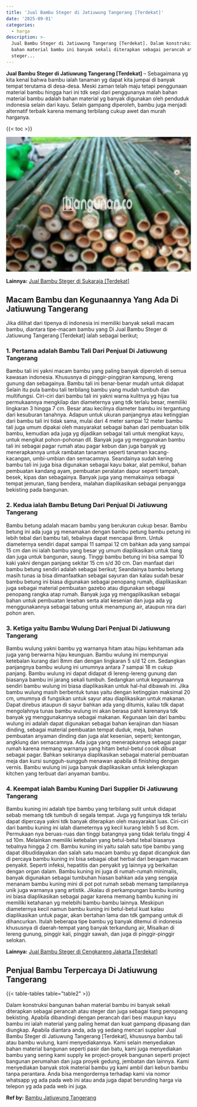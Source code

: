 ```yaml
---
title: 'Jual Bambu Steger di Jatiuwung Tangerang [Terdekat]'
date: '2025-09-01'
categories:
  - harga
description: >-
  Jual Bambu Steger di Jatiuwung Tangerang [Terdekat]. Dalam konstruksi bangunan
  bahan material bambu ini banyak sekali diterapkan sebagai perancah atau
  steger...
---
```


**Jual Bambu Steger di Jatiuwung Tangerang \[Terdekat\]** – Sebagaimana yg kita kenal bahwa bambu ialah tanaman yg dapat kita jumpai di banyak tempat terutama di desa-desa. Meski zaman telah maju tetapi penggunaan material bambu hingga hari ini tdk sepi dari penggunanya malah bahan material bambu adalah bahan material yg banyak digunakan oleh penduduk indonesia selain dari kayu. Selain gampang diperoleh, bambu juga menjadi alternatif terbaik karena memang terbilang cukup awet dan murah harganya.

{{< toc >}}

![Jual Bambu Steger di Jatiuwung Tangerang [Terdekat]](/images/jual-bambu-tali-23.png)

**Lainnya:** [Jual Bambu Steger di Sukaraja \[Terdekat\]](https://bambu.bangunan.co/jual-bambu-steger-di-sukaraja-terdekat/)

## Macam Bambu dan Kegunaannya Yang Ada Di Jatiuwung Tangerang

Jika dilihat dari tipenya di indonesia ini memiliki banyak sekali macam bambu, diantara tipe-macam bambu yang Di Jual Bambu Steger di Jatiuwung Tangerang \[Terdekat\] ialah sebagai berikut;

### 1\. Pertama adalah Bambu Tali Dari Penjual Di Jatiuwung Tangerang

Bambu tali ini yakni macam bambu yang paling banyak diperoleh di semua kawasan indonesia. Khususnya di pinggir-pinggiran kampung, lereng gunung dan sebagainya. Bambu tali ini benar-benar mudah untuk didapat Selain itu pula bambu tali terbilang bambu yang mudah tumbuh dan multifungsi. Ciri-ciri dari bambu tali ini yakni warna kulitnya yg hijau tua permukaannya mengkilap dan diameternya yang tdk terlalu besar, memiliki lingkaran 3 hingga 7 cm. Besar atau kecilnya diameter bambu ini tergantung dari kesuburan tanahnya. Adapun untuk ukuran panjangnya atau ketinggian dari bambu tali ini tidak sama, mulai dari 4 meter sampai 12 meter bambu tali juga umum dipakai oleh masyarakat sebagai bahan dari pembuatan bilik bambu, kemudian ada juga yg dijadikan sebagai tali untuk mengikat kayu, untuk mengikat pohon-pohonan dll. Banyak juga yg menggunakan bambu tali ini sebagai pagar rumah atau pagar kebun dan juga banyak yg menerapkannya untuk rambatan tanaman seperti tanaman kacang-kacangan, umbi-umbian dan semacamnya. Seandainya sudah kering bambu tali ini juga bisa digunakan sebagai kayu bakar, alat pemikul, bahan pembuatan kandang ayam, pembuatan peralatan dapur seperti tampah, besek, kipas dan sebagainya. Banyak juga yang memakainya sebagai tempat jemuran, tiang bendera, malahan diaplikasikan sebagai penyangga bekisting pada bangunan.

### 2\. Kedua ialah Bambu Betung Dari Penjual Di Jatiuwung Tangerang

Bambu betung adalah macam bambu yang berukuran cukup besar. Bambu betung ini ada juga yg menamakan dengan bambu petung bambu petung ini lebih tebal dari bambu tali, tebalnya dapat mencapai 8mm. Untuk diameternya sendiri dapat sampai 11 sampai 12 cm bahkan ada yang sampai 15 cm dan ini ialah bambu yang besar yg umum diaplikasikan untuk tiang dan juga untuk bangunan, saung. Tinggi bambu betung ini bisa sampai 10 kaki yakni dengan panjang sekitar 15 cm s/d 30 cm. Dan manfaat dari bambu betung sendiri adalah sebagai berikut; Seandainya bambu betung masih tunas ia bisa dimanfaatkan sebagai sayuran dan kalau sudah besar bambu betung ini biasa digunakan sebagai penopang rumah, diaplikasikan juga sebagai material pembuatan gazebo atau digunakan sebagai penopang rangka atap rumah. Banyak juga yg mengaplikasikan sebagai bahan untuk pembuatan lesehan serta alat kesenian dan juga ada yg menggunakannya sebagai tabung untuk menampung air, ataupun nira dari pohon aren.

### 3\. Ketiga yaitu Bambu Wulung Dari Penjual Di Jatiuwung Tangerang

Bambu wulung yakni bambu yg warnanya hitam atau hijau kehitaman ada juga yang berwarna hijau keunguan. Bambu wulung ini mempunyai ketebalan kurang dari 8mm dan dengan lingkaran 5 s/d 12 cm. Sedangkan panjangnya bambu wulung ini umumnya antara 7 sampai 18 m cukup panjang. Bambu wulung ini dapat didapat di lereng-lereng gunung dan biasanya bambu ini jarang sekali tumbuh. Sedangkan untuk kegunaannya sendiri bambu wulung ini biasa diaplikasikan untuk hal-hal dibawah ini. Jika bambu wulung masih berbentuk tunas yaitu dengan ketinggian maksimal 20 cm, umumnya di fungsikan untuk sayur atau diaplikasikan untuk makanan. Dapat direbus ataupun di sayur bahkan ada yang ditumis, kalau tdk dapat mengolahnya tunas bambu wulung ini akan berasa pahit karenanya tdk banyak yg menggunakannya sebagai makanan. Kegunaan lain dari bambu wulung ini adalah dapat digunakan sebagai bahan kerajinan dan hiasan dinding, sebagai material pembuatan tempat duduk, meja, bahan pembuatan anyaman dinding dan juga alat kesenian, seperti; kentongan, angklung dan semacamnya. Ada juga yang menerapkannya sebagai pagar rumah karena memang warnanya yang hitam betul-betul cocok dibuat sebagai pagar. Bahkan sekiranya diaplikasikan sebagai material pembuatan meja dan kursi sungguh-sungguh menawan apabila di finishing dengan vernis. Bambu wulung ini juga banyak diaplikasikan untuk kelengkapan kitchen yang terbuat dari anyaman bambu.

### 4\. Keempat ialah Bambu Kuning Dari Supplier Di Jatiuwung Tangerang

Bambu kuning ini adalah tipe bambu yang terbilang sulit untuk didapat sebab memang tdk tumbuh di segala tempat. Juga yg fungsinya tdk terlalu dapat dipercaya yakni tdk banyak diterapkan oleh masyarakat luas. Ciri-ciri dari bambu kuning ini ialah diameternya yg kecil kurang lebih 5 sd 8cm. Permukaan nya beruas-ruas dan tinggi batangnya yang tidak terlalu tinggi 4 sd 10m. Melainkan memiliki ketebalan yang betul-betul tebal biasanya tebalnya hingga 2 cm. Bambu kuning ini yaitu salah satu tipe bambu yang dapat dibudidayakan dan salah satu macam bambu yg dapat dicangkok dan di percaya bambu kuning ini bisa sebagai obat herbal dari beragam macam penyakit. Seperti infeksi, hepatitis dan penyakit yg lainnya yg berkaitan dengan organ dalam. Bambu kuning ini juga di rumah-rumah minimalis, banyak digunakan sebagai tumbuhan hiasan bahkan ada yang sengaja menanam bambu kuning mini di pot pot rumah sebab memang tampilannya unik juga warnanya yang artistik. Jikalau di perkampungan bambu kuning ini biasa diaplikasikan sebagai pagar karena memang bambu kuning ini memiliki ketahanan yg melebihi bambu-bambu lainnya. Meskipun diameternya kecil namun bambu kuning ini betul-betul kuat kalau diaplikasikan untuk pagar, akan bertahan lama dan tdk gampang untuk di dihancurkan. Itulah beberapa tipe bambu yg banyak ditemui di indonesia khususnya di daerah-tempat yang banyak terkandung air, Misalkan di lereng gunung, pinggir kali, pinggir sawah, dan juga di pinggir-pinggir selokan.

**Lainnya:** [Jual Bambu Steger di Cengkareng Jakarta \[Terdekat\]](https://bambu.bangunan.co/jual-bambu-steger-di-cengkareng-jakarta-terdekat/)

## Penjual Bambu Terpercaya Di Jatiuwung Tangerang

{{< table-tables table="table2" >}}

Dalam konstruksi bangunan bahan material bambu ini banyak sekali diterapkan sebagai perancah atau steger dan juga sebagai tiang penopang bekisting. Apabila dibandingi dengan perancah dari besi maupun kayu bambu ini ialah material yang paling hemat dan kuat gampang dipasang dan diungkap. Apabila diantara anda, ada yg sedang mencari supplier Jual Bambu Steger di Jatiuwung Tangerang \[Terdekat\], khususnya bambu tali atau bambu wulung, kami menyediakannya. Kami selain menyediakan bahan material bangunan seperti pasir dan batu, kami juga menyediakan bambu yang sering kami supply ke project-proyek bangunan seperti project bangunan perumahan dan juga proyek gedung, jembatan dan lainnya. Kami menyediakan banyak stok material bambu yg kami ambil dari kebun bambu tanpa perantara. Anda bisa mengordernya terhadap kami via nomor whatsapp yg ada pada web ini atau anda juga dapat berunding harga via telepon yg ada pada web ini juga.

**Ref by:** [Bambu Jatiuwung Tangerang](https://id.wikipedia.org/wiki/Bambu)
